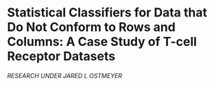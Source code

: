# Statistical Classifiers for Data that Do Not Conform to Rows and Columns: A Case Study of T-cell Receptor Datasets
###### RESEARCH UNDER JARED L OSTMEYER


